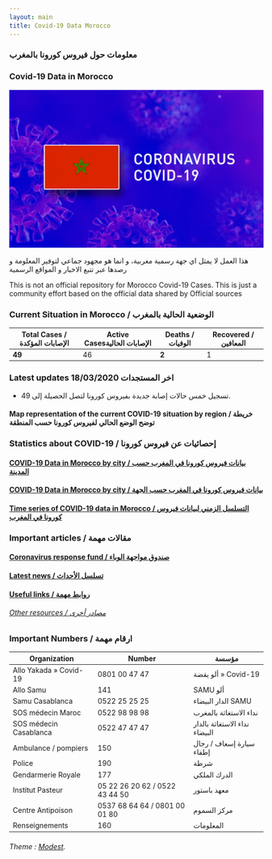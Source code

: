 ```yaml
---
layout: main
title: Covid-19 Data Morocco
---
```


### معلومات حول فيروس كورونا بالمغرب
### Covid-19 Data in Morocco

![Covid-19 Maroc](rsc/covid-19.jpg)

هذا العمل لا يمثل اي جهة رسمية مغربية، و انما هو مجهود جماعي لتوفير المعلومة و رصدها عبر تتبع الاخبار و المواقع الرسمية

This is not an official repository for Morocco Covid-19 Cases. This is just a community effort based on the official data shared by Official sources

###  Current Situation in Morocco / الوضعية الحالية بالمغرب

| Total Cases / الإصابات المؤكدة 	| Active Casesالإصابات الحالية 	| Deaths / الوفيات 	| Recovered / المعافين 	  |
|--------------------------------	|------------------------------	|------------------	|----------------------	|
|             **49**               	|              46              	|       **2**        	|           1          	|

### Latest updates **18/03/2020** اخر المستجدات
+ تسجيل خمس حالات إصابة جديدة بفيروس كورونا لتصل الحصيلة إلى 49.

#### Map representation of the current COVID-19 situation by region / خريطة توضح الوضع الحالي لفيروس كورونا حسب المنطقة
<div id="map">
    <script src="https://embed.github.com/view/geojson/aboullaite/Covid19-MA/master/ma-convid19-state.geojson"></script>
</div>

### Statistics about COVID-19 / إحصائيات عن فيروس كورونا
#### [COVID-19 Data in Morocco by city / بيانات فيروس كورونا في المغرب حسب المدينة](stats/cities)
#### [COVID-19 Data in Morocco by city / بيانات فيروس كورونا في المغرب حسب الجهة](stats/regions)
#### [Time series of COVID-19 data in Morocco / التسلسل الزمني لبيانات فيروس كورونا في المغرب](stats/times_series)

### Important articles / مقالات مهمة
#### [Coronavirus response fund / صندوق مواجهة الوباء](news/COVID19-MA-fund)
#### [Latest news / تسلسل الأحداث](news/news)
#### [Useful links / روابط مهمة](useful-links)
###### [Other resources / مصادر أخرى](https://github.com/aboullaite/Covid19-MA)

### Important Numbers / ارقام مهمة 

| Organization               | Number                         | مؤسسة               |
| ---------------------- | ------------------------------ | ------------------------------ |
| Allo Yakada » Covid-19 | 0801 00 47 47                  | ألو يقضة » Covid-19             |
| Allo Samu              | 141                            | SAMU ألو                        |
| Samu Casablanca        | 0522 25 25 25                  | الدار البيضاء SAMU              |
| SOS médecin Maroc      | 0522 98 98 98                  | نداء الاستغاثة بالمغرب           |
| SOS médecin Casablanca | 0522 47 47 47                  | نداء الاستغاثة بالدار البيضاء    |
| Ambulance / pompiers   | 150                            | سيارة إسعاف / رجال إطفاء        |
| Police                 | 190                            | شرطة                            |
| Gendarmerie Royale     | 177                            | الدرك الملكي                    |
| Institut Pasteur       | 05 22 26 20 62 / 0522 43 44 50 | معهد باستور                     |
| Centre Antipoison      | 0537 68 64 64 / 0801 00 01 80  | مركز السموم                     |
| Renseignements         | 160                            | المعلومات                       |


###### Theme : [Modest](https://github.com/markdowncss/modest).